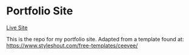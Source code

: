 # Portfolio Site
[Live Site](https://nryan-portfolio.herokuapp.com/)

This is the repo for my portfolio site. Adapted from a template found at: https://www.styleshout.com/free-templates/ceevee/